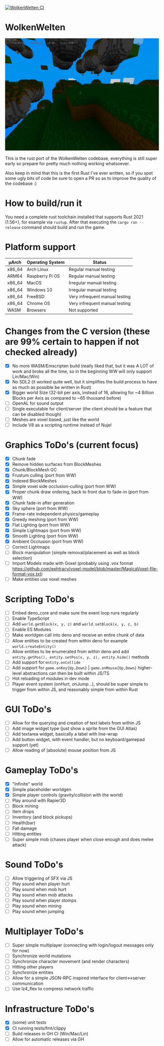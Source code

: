 [![WolkenWelten CI](https://github.com/wolkenwelten/wolkenwelten/actions/workflows/ci.yml/badge.svg?branch=master)](https://github.com/wolkenwelten/wolkenwelten/actions/workflows/ci.yml)

# WolkenWelten

![Have a screenshot](https://github.com/wolkenwelten/wolkenwelten-screenshots/raw/main/2022_10_26_ao.jpg)

This is the rust port of the WolkenWelten codebase, everything is still super early so prepare for pretty much nothing
working whatsoever.

Also keep in mind that this is the first Rust I've ever written, so if you spot some ugly bits of code
be sure to open a PR so as to improve the quality of the codebase :)

# How to build/run it
You need a complete rust toolchain installed that supports Rust 2021 (1.56+), for example via `rustup`.
After that executing the `cargo run --release` command should build and run the game.

# Platform support

| μArch  | Operating System | Status                          |
|--------|------------------|---------------------------------|
| x86_64 | Arch Linux       | Regular manual testing          |
| ARM64  | Raspberry Pi OS  | Regular manual testing          |
| x86_64 | MacOS            | Irregular manual testing        |
| x86_64 | Windows 10       | Irregular manual testing        |
| x86_64 | FreeBSD          | Very infrequent manual testing  |
| x86_64 | Chrome OS        | Very infrequent manual testing  |
| WASM   | Browsers         | Not supported                   |

# Changes from the C version (these are 99% certain to happen if not checked already)
- [X] No more WASM/Emscripten build (really liked that, but it was A LOT of work and broke all the time, so in the beginning WW will only support Lin/Mac/Win)
- [X] No SDL2 (it worked quite well, but it simplifies the build process to have as much as possible be written in Rust)
- [X] Bigger world Size (32-bit per axis, instead of 16, allowing for ~4 Billion Blocks per Axis as compared to ~65 thousand before)
- [ ] OpenAL for sound output
- [ ] Single executable for client/server (the client should be a feature that can be disabled though)
- [ ] Meshes are voxel based, just like the world
- [ ] Include V8 as a scripting runtime instead of Nujel

# Graphics ToDo's (current focus)
- [X] Chunk fade
- [X] Remove hidden surfaces from BlockMeshes
- [X] Chunk/BlockMesh GC
- [X] Frustum culling (port from WW)
- [X] Indexed BlockMeshes
- [X] Simple voxel side occlusion-culling (port from WW)
- [X] Proper chunk draw ordering, back to front due to fade-in (port from WW)
- [X] Chunk fade-in after generation
- [X] Sky sphere (port from WW)
- [X] Frame-rate independent physics/gameplay
- [X] Greedy meshing (port from WW)
- [X] Flat Lighting (port from WW)
- [X] Simple Lightmaps (port from WW)
- [X] Smooth Lighting (port from WW)
- [X] Ambient Occlusion (port from WW)
- [ ] Correct Lightmaps
- [ ] Block manipulation (simple removal/placement as well as block selection)
- [ ] Import Models made with Goxel (probably using .vox format https://github.com/ephtracy/voxel-model/blob/master/MagicaVoxel-file-format-vox.txt)
- [ ] Make entities use voxel meshes

# Scripting ToDo's
- [ ] Embed deno_core and make sure the event loop runs regularly
- [ ] Enable TypeScript
- [ ] Add `world.getBlock(x, y, z)` and `world.setBlock(x, y, z, b)`
- [ ] Enable ES Modules
- [ ] Make worldgen call into deno and receive an entire chunk of data
- [ ] Allow entities to be created from within deno for example `world.createEntity()`
- [ ] Allow entities to be enumerated from within deno and add `entity.getPos(), entity.setPos(x, y, z), entity.hide()` methods
- [ ] Add support for `entity.onCollide`
- [ ] Add support for `game.onKey{Up,Down}` | `game.onMouse{Up,Down}` higher-level abstractions can then be built within JS/TS
- [ ] Hot reloading of modules in dev mode
- [ ] Player event system (onHurt, onJump...), should be super simple to trigger from within JS, and reasonably simple from within Rust

# GUI ToDo's
- [ ] Allow for the querying and creation of text labels from within JS
- [ ] Add image widget type (just show a sprite from the GUI Atlas)
- [ ] Add textarea widget, basically a label with line-wrap
- [ ] Add button widget, with event handler, but no keyboard/gamepad support (yet) 
- [ ] Allow reading of (absolute) mouse position from JS

# Gameplay ToDo's
- [X] "Infinite" world
- [X] Simple placeholder worldgen
- [X] Simple player controls (gravity/collision with the world)
- [ ] Play around with Rapier3D
- [ ] Block mining
- [ ] Item drops
- [ ] Inventory (and block pickups)
- [ ] Health(bar)
- [ ] Fall damage
- [ ] Hitting entities
- [ ] Super simple mob (chases player when close enough and does melee attack)

# Sound ToDo's
- [ ] Allow triggering of SFX via JS
- [ ] Play sound when player hurt
- [ ] Play sound when mob hurt
- [ ] Play sound when mob attacks
- [ ] Play sound when player stomps
- [ ] Play sound when mining
- [ ] Play sound when jumping

# Multiplayer ToDo's
- [ ] Super simple multiplayer (connecting with login/logout messages only for now)
- [ ] Synchronize world mutations
- [ ] Synchronize character movement (and render characters)
- [ ] Hitting other players
- [ ] Synchronize entities
- [ ] Allow for a simple JSON-RPC inspired interface for client<->server communication
- [ ] Use lz4_flex to compress network traffic

# Infrastructure ToDo's
- [X] (some) unit tests
- [X] CI running tests/fmt/clippy
- [ ] Build releases in GH CI (Win/Mac/Lin)
- [ ] Allow for automatic releases via GH